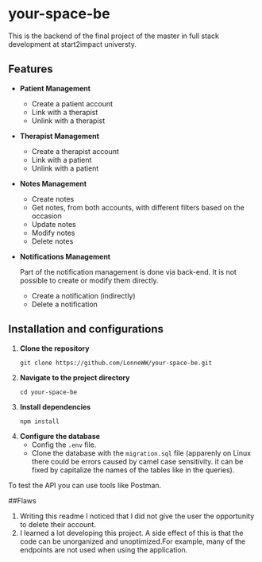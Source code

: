 # your-space-be

This is the backend of the final project of the master in full stack development at start2impact universty.

## Features

- **Patient Management**

  - Create a patient account
  - Link with a therapist
  - Unlink with a therapist

- **Therapist Management**
  
  - Create a therapist account
  - Link with a patient
  - Unlink with a patient

- **Notes Management**
  
  - Create notes
  - Get notes, from both accounts, with different filters based on the occasion
  - Update notes
  - Modify notes
  - Delete notes

- **Notifications Management**
  
  Part of the notification management is done via back-end. It is not possible to create or modify them directly.
  
  - Create a notification (indirectly)
  - Delete a notification


## Installation and configurations

1. **Clone the repository**
   ```
   git clone https://github.com/LonneWW/your-space-be.git
   ```
2. **Navigate to the project directory**
   ```
   cd your-space-be
   ```
3. **Install dependencies**
   ```
   npm install
   ```
4. **Configure the database**
   - Config the `.env` file.
   - Clone the database with the `migration.sql` file (apparenly on Linux there could be errors caused by camel case sensitivity. it can be fixed by capitalize the names of the tables like in the queries).

To test the API you can use tools like Postman.

##Flaws

<ol>
  <li>
    Writing this readme I noticed that I did not give the user the opportunity to delete their account.
  </li>
  <li>
    I learned a lot developing this project. A side effect of this is that the code can be unorganized and unoptimized.For example, many of the endpoints are not used when using the application.
  </li>
</ol>
